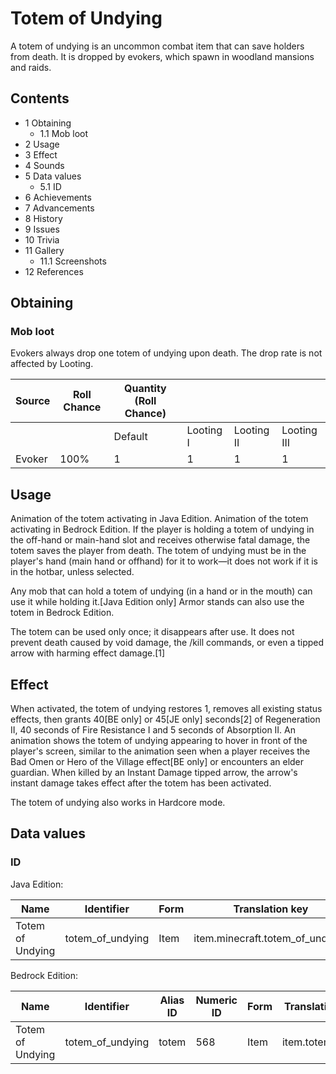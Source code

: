 # Totem of Undying
A totem of undying is an uncommon combat item that can save holders from death. It is dropped by evokers, which spawn in woodland mansions and raids.

## Contents
- 1 Obtaining
	- 1.1 Mob loot
- 2 Usage
- 3 Effect
- 4 Sounds
- 5 Data values
	- 5.1 ID
- 6 Achievements
- 7 Advancements
- 8 History
- 9 Issues
- 10 Trivia
- 11 Gallery
	- 11.1 Screenshots
- 12 References

## Obtaining
### Mob loot
Evokers always drop one totem of undying upon death. The drop rate is not affected by Looting.

| Source | Roll Chance | Quantity (Roll Chance) |           |            |             |
|--------|-------------|------------------------|-----------|------------|-------------|
|        |             | Default                | Looting I | Looting II | Looting III |
| Evoker | 100%        | 1                      | 1         | 1          | 1           |

## Usage
Animation of the totem activating in Java Edition.
Animation of the totem activating in Bedrock Edition.
If the player is holding a totem of undying in the off-hand or main-hand slot and receives otherwise fatal damage, the totem saves the player from death. The totem of undying must be in the player's hand (main hand or offhand) for it to work—it does not work if it is in the hotbar, unless selected.

Any mob that can hold a totem of undying (in a hand or in the mouth) can use it while holding it.‌[Java Edition  only]
Armor stands can also use the totem in Bedrock Edition.

The totem can be used only once; it disappears after use. It does not prevent death caused by void damage, the /kill commands, or even a tipped arrow with harming effect damage.[1]

## Effect
When activated, the totem of undying restores 1, removes all existing status effects, then grants 40‌[BE  only] or 45‌[JE  only] seconds[2] of Regeneration II, 40 seconds of Fire Resistance I and 5 seconds of Absorption II. An animation shows the totem of undying appearing to hover in front of the player's screen, similar to the animation seen when a player receives the Bad Omen or Hero of the Village effect‌[BE  only] or encounters an elder guardian. When killed by an Instant Damage tipped arrow, the arrow's instant damage takes effect after the totem has been activated.

The totem of undying also works in Hardcore mode.

## Data values
### ID
Java Edition:

| Name             | Identifier       | Form | Translation key                 |
|------------------|------------------|------|---------------------------------|
| Totem of Undying | totem_of_undying | Item | item.minecraft.totem_of_undying |

Bedrock Edition:

| Name             | Identifier       | Alias ID | Numeric ID | Form | Translation key |
|------------------|------------------|----------|------------|------|-----------------|
| Totem of Undying | totem_of_undying | totem    | 568        | Item | item.totem.name |

